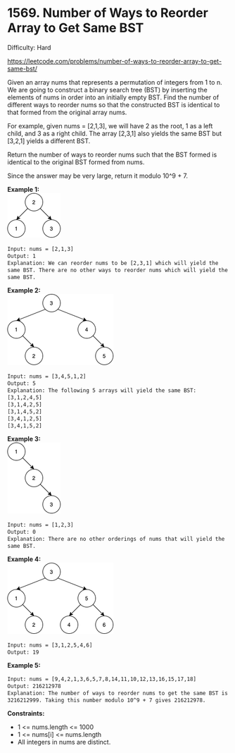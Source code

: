# 1569. Number of Ways to Reorder Array to Get Same BST

Difficulty: Hard

https://leetcode.com/problems/number-of-ways-to-reorder-array-to-get-same-bst/

Given an array nums that represents a permutation of integers from 1 to n. We are going to construct a binary search tree (BST) by inserting the elements of nums in order into an initially empty BST. Find the number of different ways to reorder nums so that the constructed BST is identical to that formed from the original array nums.

For example, given nums = [2,1,3], we will have 2 as the root, 1 as a left child, and 3 as a right child. The array [2,3,1] also yields the same BST but [3,2,1] yields a different BST.

Return the number of ways to reorder nums such that the BST formed is identical to the original BST formed from nums.

Since the answer may be very large, return it modulo 10^9 + 7.

**Example 1:**  
![ex1](ex1.png)
```
Input: nums = [2,1,3]
Output: 1
Explanation: We can reorder nums to be [2,3,1] which will yield the same BST. There are no other ways to reorder nums which will yield the same BST.
```

**Example 2:**  
![ex2](ex2.png)
```
Input: nums = [3,4,5,1,2]
Output: 5
Explanation: The following 5 arrays will yield the same BST: 
[3,1,2,4,5]
[3,1,4,2,5]
[3,1,4,5,2]
[3,4,1,2,5]
[3,4,1,5,2]
```

**Example 3:**  
![ex3](ex3.png)
```
Input: nums = [1,2,3]
Output: 0
Explanation: There are no other orderings of nums that will yield the same BST.
```

**Example 4:**  
![ex4](ex4.png)
```
Input: nums = [3,1,2,5,4,6]
Output: 19
```

**Example 5:**
```
Input: nums = [9,4,2,1,3,6,5,7,8,14,11,10,12,13,16,15,17,18]
Output: 216212978
Explanation: The number of ways to reorder nums to get the same BST is 3216212999. Taking this number modulo 10^9 + 7 gives 216212978.
```

**Constraints:**

* 1 <= nums.length <= 1000
* 1 <= nums[i] <= nums.length
* All integers in nums are distinct.
